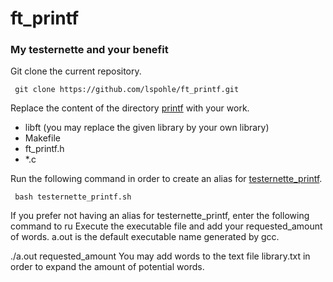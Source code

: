 # ft_printf

### My testernette and your benefit

Git clone the current repository.

     git clone https://github.com/lspohle/ft_printf.git
Replace the content of the directory [printf](https://github.com/lspohle/ft_printf/tree/main/printf) with your work.
  * libft (you may replace the given library by your own library)
  * Makefile
  * ft_printf.h
  * *.c

Run the following command in order to create an alias for [testernette_printf](https://github.com/lspohle/ft_printf/tree/main/testernette).

     bash testernette_printf.sh
     
If you prefer not having an alias for testernette_printf, enter the following command to ru
Execute the executable file and add your requested_amount of words. a.out is the default executable name generated by gcc.

 ./a.out requested_amount
You may add words to the text file library.txt in order to expand the amount of potential words.
